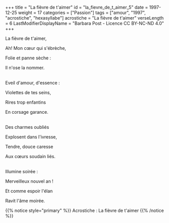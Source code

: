 +++
title = "La fièvre de t'aimer"
id = "la_fievre_de_t_aimer_5"
date = 1997-12-25
weight = 17
categories = ["Passion"]
tags = ["amour", "1997", "acrostiche", "hexasyllabe"]
acrostiche = "La fièvre de t'aimer"
verseLength = 6
LastModifierDisplayName = "Barbara Post - Licence CC BY-NC-ND 4.0"
+++

La fièvre de t'aimer,

Ah! Mon cœur qui s'ébrèche,

Folie et panne sèche :

Il n'ose la nommer.

 \
Eveil d'amour, d'essence :

Violettes de tes seins,

Rires trop enfantins

En corsage garance.

 \
Des charmes oubliés

Explosent dans l'ivresse,

Tendre, douce caresse

Aux cœurs soudain liés.

 \
Illumine soirée :

Merveilleux nouvel an !

Et comme espoir l'élan

Ravit l'âme moirée.

{{% notice style="primary" %}}
Acrostiche : La fièvre de t'aimer
{{% /notice %}}
